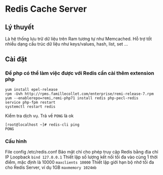 # Redis Cache Server
## Lý thuyết
Là hệ thống lưu trữ dữ liệu trên Ram tương tự như Memcached. Hỗ trợ tốt nhiều dạng cấu trúc dữ liệu như keys/values, hash, list, set ...
## Cài đặt
### Để php có thể làm việc được với Redis cần cài thêm extension php
```
yum install epel-release
rpm -Uvh http://rpms.famillecollet.com/enterprise/remi-release-7.rpm
yum --enablerepo=remi,remi-php71 install redis php-pecl-redis
service php-fpm restart
systemctl restart redis
```
Kiểm tra dịch vụ. Trả về `PONG` là ok
```
[root@localhost ~]# redis-cli ping
PONG
```
### Cấu hình
File config /etc/redis.conf
Bảo mật chỉ cho phép truy cập Redis bằng địa chỉ IP Loopback
```bind 127.0.0.1```
Thiết lập số lượng kết nối tối đa vào cùng 1 thời điểm, mặc định là 10000
```maxclients 10000```
Thiết lập giới hạn bộ nhớ tối đa cho Redis Server, ví dụ 1GB
```maxmemory 1024mb```
